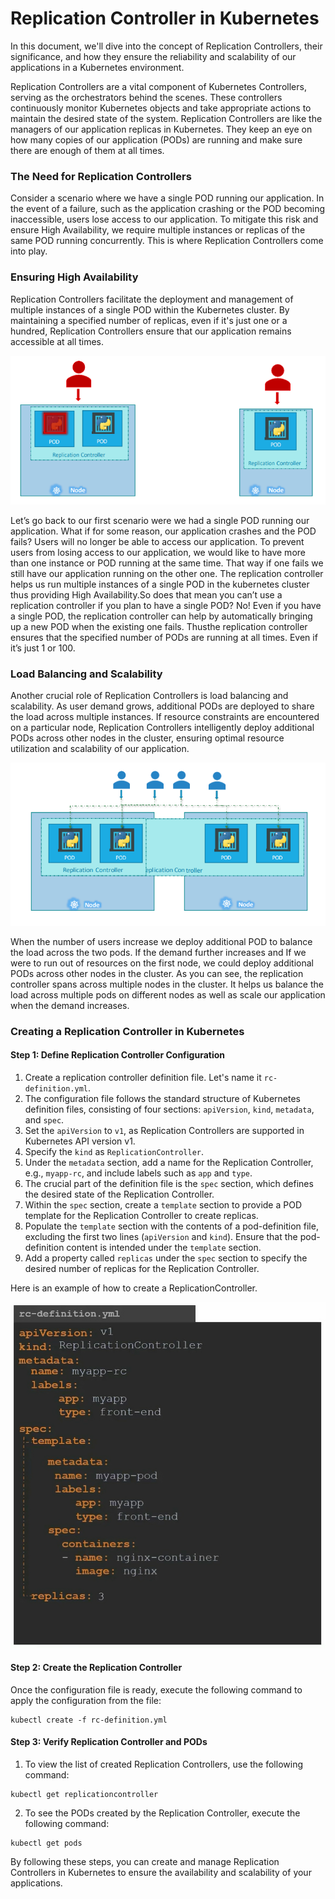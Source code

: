 <h1>Replication Controller in Kubernetes</h1>

In this document, we'll dive into the concept of Replication Controllers, their significance, and how they ensure the reliability and scalability of our applications in a Kubernetes environment.

Replication Controllers are a vital component of Kubernetes Controllers, serving as the orchestrators behind the scenes. These controllers continuously monitor Kubernetes objects and take appropriate actions to maintain the desired state of the system. Replication Controllers are like the managers of our application replicas in Kubernetes. They keep an eye on how many copies of our application (PODs) are running and make sure there are enough of them at all times.

<h3>The Need for Replication Controllers</h3>
Consider a scenario where we have a single POD running our application. In the event of a failure, such as the application crashing or the POD becoming inaccessible, users lose access to our application. To mitigate this risk and ensure High Availability, we require multiple instances or replicas of the same POD running concurrently. This is where Replication Controllers come into play.


<h3>Ensuring High Availability</h3>
<p>Replication Controllers facilitate the deployment and management of multiple instances of a single POD within the Kubernetes cluster. By maintaining a specified number of replicas, even if it's just one or a hundred, Replication Controllers ensure that our application remains accessible at all times.</p>

![alt text](image.png)

<p>Let’s go back to our 
first scenario were we had a single POD running our application. What if for some reason, our application crashes and the POD fails? Users will no longer be able to access our application. To prevent users from losing access to our application, we would like to have more than one instance or POD running at the same time. That 
way if one fails we still have our application running on the other one. The replication controller helps us run multiple instances of a single POD in the kubernetes cluster thus providing High Availability.So does that mean you can’t use a replication controller if you plan to have a single 
POD? No! Even if you have a single POD, the replication controller can help by automatically bringing up a new POD when the existing one fails. Thusthe replication controller ensures that the specified number of PODs are running at all times. Even if it’s just 1 or 100.</p>

<h3>Load Balancing and Scalability</h3>
<p>Another crucial role of Replication Controllers is load balancing and scalability. As user demand grows, additional PODs are deployed to share the load across multiple instances. If resource constraints are encountered on a particular node, Replication Controllers intelligently deploy additional PODs across other nodes in the cluster, ensuring optimal resource utilization and scalability of our application.</p>

![alt text](image-1.png)

<p>When the number of users increase we deploy additional POD to balance the load across the two pods. If the demand further increases and If we 
were to run out of resources on the first node, we could deploy additional PODs across other nodes in the cluster. As you can see, the replication controller spans across multiple nodes in the cluster. It helps us balance the load across multiple pods on different nodes as well as scale our application when the demand increases.</p>

<h3>Creating a Replication Controller in Kubernetes</h3>
<h4>Step 1: Define Replication Controller Configuration</h4>

1. Create a replication controller definition file. Let's name it `rc-definition.yml`.
2. The configuration file follows the standard structure of Kubernetes definition files, consisting of four sections: `apiVersion`, `kind`, `metadata`, and `spec`.
3. Set the `apiVersion` to `v1`, as Replication Controllers are supported in Kubernetes API version v1.
4. Specify the `kind` as `ReplicationController`.
5. Under the `metadata` section, add a name for the Replication Controller, e.g., `myapp-rc`, and include labels such as `app` and `type`.
6. The crucial part of the definition file is the `spec` section, which defines the desired state of the Replication Controller.
7. Within the `spec` section, create a `template` section to provide a POD template for the Replication Controller to create replicas.
8. Populate the `template` section with the contents of a pod-definition file, excluding the first two lines (`apiVersion` and `kind`). Ensure that the pod-definition content is intended under the `template` section.
9. Add a property called `replicas` under the `spec` section to specify the desired number of replicas for the Replication Controller.

Here is an example of how to create a ReplicationController.

![alt text](image-2.png)


<h4>Step 2: Create the Replication Controller</h4>
Once the configuration file is ready, execute the following command to apply the configuration from the file:

```
kubectl create -f rc-definition.yml
```


<h4>Step 3: Verify Replication Controller and PODs</h4>

1. To view the list of created Replication Controllers, use the following command:

```
kubectl get replicationcontroller
```

2. To see the PODs created by the Replication Controller, execute the following command:

```
kubectl get pods
```

By following these steps, you can create and manage Replication Controllers in Kubernetes to ensure the availability and scalability of your applications.
